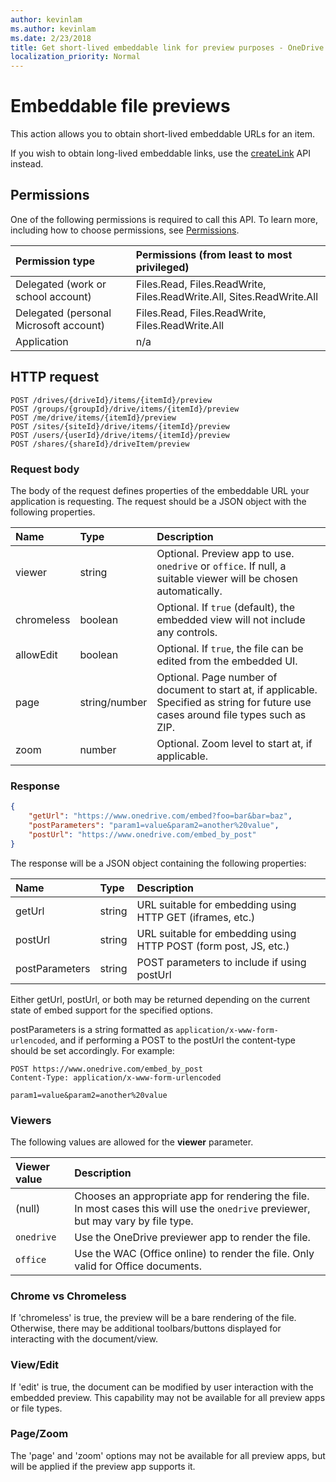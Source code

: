 ```yaml
---
author: kevinlam
ms.author: kevinlam
ms.date: 2/23/2018
title: Get short-lived embeddable link for preview purposes - OneDrive API
localization_priority: Normal
---
```

# Embeddable file previews
This action allows you to obtain short-lived embeddable URLs for an item.

If you wish to obtain long-lived embeddable links, use the [createLink][] API instead.

[createLink]: driveItem_createLink.md

## Permissions

One of the following permissions is required to call this API.
To learn more, including how to choose permissions, see [Permissions](../concepts/permissions_reference.md).

| Permission type                        | Permissions (from least to most privileged)
|:---------------------------------------|:-------------------------------------------
| Delegated (work or school account)     | Files.Read, Files.ReadWrite, Files.ReadWrite.All, Sites.ReadWrite.All
| Delegated (personal Microsoft account) | Files.Read, Files.ReadWrite, Files.ReadWrite.All
| Application                            | n/a

## HTTP request

<!-- { "blockType": "ignored" } -->

```http
POST /drives/{driveId}/items/{itemId}/preview
POST /groups/{groupId}/drive/items/{itemId}/preview
POST /me/drive/items/{itemId}/preview
POST /sites/{siteId}/drive/items/{itemId}/preview
POST /users/{userId}/drive/items/{itemId}/preview
POST /shares/{shareId}/driveItem/preview
```

### Request body

The body of the request defines properties of the embeddable URL your application is requesting.
The request should be a JSON object with the following properties.

|   Name      |  Type         | Description
|:------------|:--------------|:-----------------------------------------------
| viewer      | string        | Optional. Preview app to use. `onedrive` or `office`. If null, a suitable viewer will be chosen automatically.
| chromeless  | boolean       | Optional. If `true` (default), the embedded view will not include any controls.
| allowEdit   | boolean       | Optional. If `true`, the file can be edited from the embedded UI.
| page        | string/number | Optional. Page number of document to start at, if applicable. Specified as string for future use cases around file types such as ZIP.
| zoom        | number        | Optional. Zoom level to start at, if applicable.

### Response

```json
{
    "getUrl": "https://www.onedrive.com/embed?foo=bar&bar=baz",
    "postParameters": "param1=value&param2=another%20value",
    "postUrl": "https://www.onedrive.com/embed_by_post"
}
```

The response will be a JSON object containing the following properties:

| Name           | Type   | Description
|:---------------|:-------|:---------------------------------------------------
| getUrl         | string | URL suitable for embedding using HTTP GET (iframes, etc.)
| postUrl        | string | URL suitable for embedding using HTTP POST (form post, JS, etc.)
| postParameters | string | POST parameters to include if using postUrl

Either getUrl, postUrl, or both may be returned depending on the current state of embed support for the specified options.

postParameters is a string formatted as `application/x-www-form-urlencoded`, and if performing a POST to the postUrl the content-type should be set accordingly. For example:
```
POST https://www.onedrive.com/embed_by_post
Content-Type: application/x-www-form-urlencoded

param1=value&param2=another%20value
```

### Viewers

The following values are allowed for the **viewer** parameter.

| Viewer value | Description
|:-------------|:----------------------------------------------------------------
| (null)       | Chooses an appropriate app for rendering the file. In most cases this will use the `onedrive` previewer, but may vary by file type.
| `onedrive`   | Use the OneDrive previewer app to render the file.
| `office`     | Use the WAC (Office online) to render the file. Only valid for Office documents.

### Chrome vs Chromeless

If 'chromeless' is true, the preview will be a bare rendering of the file.
Otherwise, there may be additional toolbars/buttons displayed for interacting with the document/view.

### View/Edit

If 'edit' is true, the document can be modified by user interaction with the embedded preview.
This capability may not be available for all preview apps or file types.

### Page/Zoom

The 'page' and 'zoom' options may not be available for all preview apps, but will be applied if the preview app supports it.

